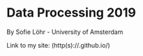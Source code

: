# Data Processing 2019

By Sofie Löhr - University of Amsterdam


Link to my site:
(http(s)://<sofielohr>.github.io/<dataprocessing>)
